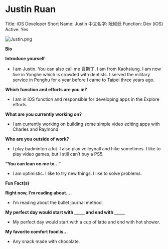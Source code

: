 # Justin Ruan

Title: iOS Developer
Short Name: Justin
中文名字: 阮維廷
Function: Dev (iOS)
Active: Yes

![Justin.png](Justin%20Ruan%208941c97bd6d741448502d2287ac309fc/Justin.png)

**Bio**

**Introduce yourself**

- I am Justin. You can also call me 賈斯丁. I am from Kaohsiung. I am now live in Yonghe which is crowded with dentists. I served the military service in Penghu for a year before I came to Taipei three years ago.

**Which function and efforts are you in?**

- I am in iOS function and responsible for developing apps in the Explore efforts.

**What are you currently working on?**

- I am currently working on building some simple video editing apps with Charles and Raymond.

**Who are you outside of work?**

- I play badminton a lot. I also play volleyball and hike sometimes. I like to play video games, but I still can’t buy a PS5.

**“You can lean on me to…”**

- I am optimistic. I like to try new things. I like to solve problems.

**Fun Fact(s)**

**Right now, I’m reading about….**

- I’m reading about the bullet journal method.

**My perfect day would start with _____ and end with _____**

- My perfect day would start with a cup of latte and end with hot shower.

**My favorite comfort food is…**

- Any snack made with chocolate.